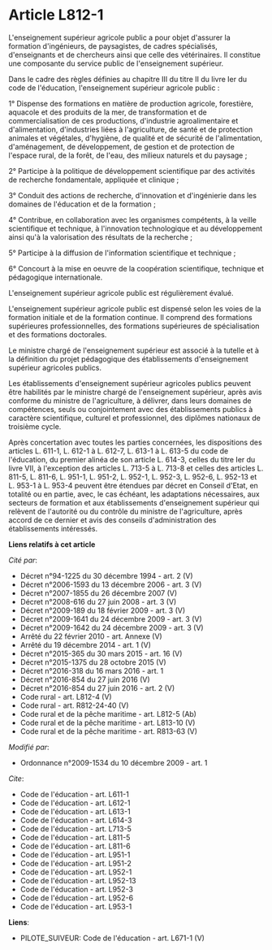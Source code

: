 # Article L812-1

L'enseignement supérieur agricole public a pour objet d'assurer la formation d'ingénieurs, de paysagistes, de cadres
spécialisés, d'enseignants et de chercheurs ainsi que celle des vétérinaires. Il constitue une composante du service public
de l'enseignement supérieur. 

Dans le cadre des règles définies au chapitre III du titre II du livre Ier du code de l'éducation, l'enseignement supérieur
agricole public : 

1° Dispense des formations en matière de production agricole, forestière, aquacole et des produits de la mer, de
transformation et de commercialisation de ces productions, d'industrie agroalimentaire et d'alimentation, d'industries liées
à l'agriculture, de santé et de protection animales et végétales, d'hygiène, de qualité et de sécurité de l'alimentation,
d'aménagement, de développement, de gestion et de protection de l'espace rural, de la forêt, de l'eau, des milieux naturels
et du paysage ; 

2° Participe à la politique de développement scientifique par des activités de recherche fondamentale, appliquée et
clinique ; 

3° Conduit des actions de recherche, d'innovation et d'ingénierie dans les domaines de l'éducation et de la formation ; 

4° Contribue, en collaboration avec les organismes compétents, à la veille scientifique et technique, à l'innovation
technologique et au développement ainsi qu'à la valorisation des résultats de la recherche ; 

5° Participe à la diffusion de l'information scientifique et technique ; 

6° Concourt à la mise en oeuvre de la coopération scientifique, technique et pédagogique internationale.

L'enseignement supérieur agricole public est régulièrement évalué.

L'enseignement supérieur agricole public est dispensé selon les voies de la formation initiale et de la formation continue.
Il comprend des formations supérieures professionnelles, des formations supérieures de spécialisation et des formations
doctorales. 

Le ministre chargé de l'enseignement supérieur est associé à la tutelle et à la définition du projet pédagogique des
établissements d'enseignement supérieur agricoles publics. 

Les établissements d'enseignement supérieur agricoles publics peuvent être habilités par le ministre chargé de l'enseignement
supérieur, après avis conforme du ministre de l'agriculture, à délivrer, dans leurs domaines de compétences, seuls ou
conjointement avec des établissements publics à caractère scientifique, culturel et professionnel, des diplômes nationaux de
troisième cycle. 

Après concertation avec toutes les parties concernées, les dispositions des articles L. 611-1, L. 612-1 à L. 612-7, L. 613-1
à L. 613-5 du code de l'éducation, du premier alinéa de son article L. 614-3, celles du titre Ier du livre VII, à l'exception
des articles L. 713-5 à L. 713-8 et celles des articles L. 811-5, L. 811-6, L. 951-1, L. 951-2, L. 952-1, L. 952-3, L. 952-6,
L. 952-13 et L. 953-1 à L. 953-4 peuvent être étendues par décret en Conseil d'Etat, en totalité ou en partie, avec, le cas
échéant, les adaptations nécessaires, aux secteurs de formation et aux établissements d'enseignement supérieur qui relèvent
de l'autorité ou du contrôle du ministre de l'agriculture, après accord de ce dernier et avis des conseils d'administration
des établissements intéressés.

**Liens relatifs à cet article**

_Cité par_:

  - Décret n°94-1225 du 30 décembre 1994 - art. 2 (V)
  - Décret n°2006-1593 du 13 décembre 2006 - art. 3 (V)
  - Décret n°2007-1855 du 26 décembre 2007 (V)
  - Décret n°2008-616 du 27 juin 2008 - art. 3 (V)
  - Décret n°2009-189 du 18 février 2009 - art. 3 (V)
  - Décret n°2009-1641 du 24 décembre 2009 - art. 3 (V)
  - Décret n°2009-1642 du 24 décembre 2009 - art. 3 (V)
  - Arrêté du 22 février 2010 - art. Annexe (V)
  - Arrêté du 19 décembre 2014 - art. 1 (V)
  - Décret n°2015-365 du 30 mars 2015 - art. 16 (V)
  - Décret n°2015-1375 du 28 octobre 2015 (V)
  - Décret n°2016-318 du 16 mars 2016 - art. 1
  - Décret n°2016-854 du 27 juin 2016 (V)
  - Décret n°2016-854 du 27 juin 2016 - art. 2 (V)
  - Code rural - art. L812-4 (V)
  - Code rural - art. R812-24-40 (V)
  - Code rural et de la pêche maritime - art. L812-5 (Ab)
  - Code rural et de la pêche maritime - art. L813-10 (V)
  - Code rural et de la pêche maritime - art. R813-63 (V)

_Modifié par_:

  - Ordonnance n°2009-1534 du 10 décembre 2009 - art. 1

_Cite_:

  - Code de l'éducation - art. L611-1
  - Code de l'éducation - art. L612-1
  - Code de l'éducation - art. L613-1
  - Code de l'éducation - art. L614-3
  - Code de l'éducation - art. L713-5
  - Code de l'éducation - art. L811-5
  - Code de l'éducation - art. L811-6
  - Code de l'éducation - art. L951-1
  - Code de l'éducation - art. L951-2
  - Code de l'éducation - art. L952-1
  - Code de l'éducation - art. L952-13
  - Code de l'éducation - art. L952-3
  - Code de l'éducation - art. L952-6
  - Code de l'éducation - art. L953-1

**Liens**:

  - PILOTE_SUIVEUR: Code de l'éducation - art. L671-1 (V)
